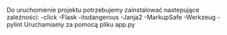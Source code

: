 Do uruchomienie projektu potrzebujemy zainstalować nastepujące zależności:
-click
-Flask
-itsdangerous
-Janja2
-MarkupSafe
-Werkzeug
-pylint
Uruchamiamy za pomocą pliku app.py